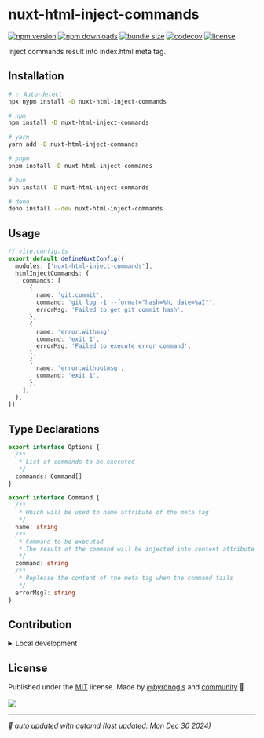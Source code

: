 # nuxt-html-inject-commands

<!-- automd:badges color="yellow" license codecov bundlephobia packagephobia -->

[![npm version](https://img.shields.io/npm/v/nuxt-html-inject-commands?color=yellow)](https://npmjs.com/package/nuxt-html-inject-commands)
[![npm downloads](https://img.shields.io/npm/dm/nuxt-html-inject-commands?color=yellow)](https://npm.chart.dev/nuxt-html-inject-commands)
[![bundle size](https://img.shields.io/bundlephobia/minzip/nuxt-html-inject-commands?color=yellow)](https://bundlephobia.com/package/nuxt-html-inject-commands)
[![codecov](https://img.shields.io/codecov/c/gh/byronogis/vite-plugin-html-inject-commands?color=yellow)](https://codecov.io/gh/byronogis/vite-plugin-html-inject-commands)
[![license](https://img.shields.io/github/license/byronogis/vite-plugin-html-inject-commands?color=yellow)](https://github.com/byronogis/vite-plugin-html-inject-commands/blob/main/LICENSE)

<!-- /automd -->

Inject commands result into index.html meta tag.

## Installation

<!-- automd:pm-install dev -->

```sh
# ✨ Auto-detect
npx nypm install -D nuxt-html-inject-commands

# npm
npm install -D nuxt-html-inject-commands

# yarn
yarn add -D nuxt-html-inject-commands

# pnpm
pnpm install -D nuxt-html-inject-commands

# bun
bun install -D nuxt-html-inject-commands

# deno
deno install --dev nuxt-html-inject-commands
```

<!-- /automd -->

## Usage

```ts
// vite.config.ts
export default defineNuxtConfig({
  modules: ['nuxt-html-inject-commands'],
  htmlInjectCommands: {
    commands: [
      {
        name: 'git:commit',
        command: 'git log -1 --format="hash=%h, date=%aI"',
        errorMsg: 'Failed to get git commit hash',
      },
      {
        name: 'error:withmsg',
        command: 'exit 1',
        errorMsg: 'Failed to execute error command',
      },
      {
        name: 'error:withoutmsg',
        command: 'exit 1',
      },
    ],
  },
})
```

## Type Declarations

<!-- automd:file src="../shared/type.ts" code lang="ts" -->

```ts [type.ts]
export interface Options {
  /**
   * List of commands to be executed
   */
  commands: Command[]
}

export interface Command {
  /**
   * Which will be used to name attribute of the meta tag
   */
  name: string
  /**
   * Command to be executed
   * The result of the command will be injected into content attribute of the meta tag
   */
  command: string
  /**
   * Replease the content of the meta tag when the command fails
   */
  errorMsg?: string
}
```

<!-- /automd -->

<!-- automd:fetch url="gh:byronogis/.github/main/snippets/readme-contrib-node-pnpm.md" -->

## Contribution

<details>
  <summary>Local development</summary>

- Clone this repository
- Install the latest LTS version of [Node.js](https://nodejs.org/en/)
- Enable [Corepack](https://github.com/nodejs/corepack) using `corepack enable`
- Install dependencies using `pnpm install`
- Run tests using `pnpm dev` or `pnpm test`

</details>

<!-- /automd -->

## License

<!-- automd:contributors author="byronogis" license="MIT" -->

Published under the [MIT](https://github.com/byronogis/vite-plugin-html-inject-commands/blob/main/LICENSE) license.
Made by [@byronogis](https://github.com/byronogis) and [community](https://github.com/byronogis/vite-plugin-html-inject-commands/graphs/contributors) 💛
<br><br>
<a href="https://github.com/byronogis/vite-plugin-html-inject-commands/graphs/contributors">
<img src="https://contrib.rocks/image?repo=byronogis/vite-plugin-html-inject-commands" />
</a>

<!-- /automd -->

<!-- automd:with-automd lastUpdate -->

---

_🤖 auto updated with [automd](https://automd.unjs.io) (last updated: Mon Dec 30 2024)_

<!-- /automd -->

